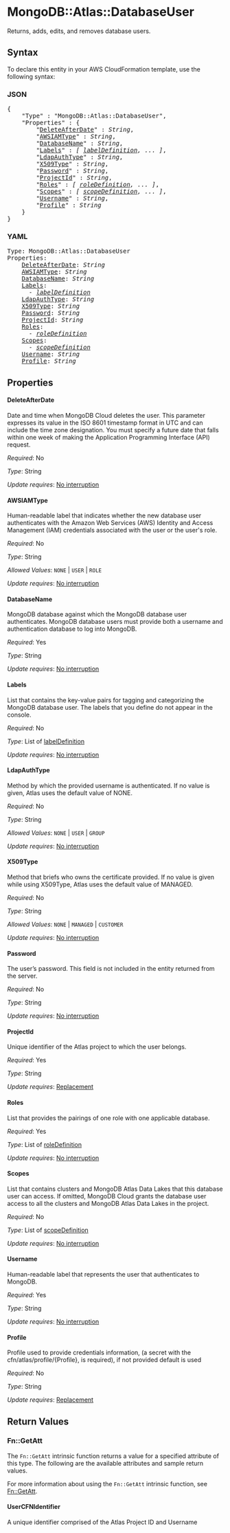 # MongoDB::Atlas::DatabaseUser

Returns, adds, edits, and removes database users.

## Syntax

To declare this entity in your AWS CloudFormation template, use the following syntax:

### JSON

<pre>
{
    "Type" : "MongoDB::Atlas::DatabaseUser",
    "Properties" : {
        "<a href="#deleteafterdate" title="DeleteAfterDate">DeleteAfterDate</a>" : <i>String</i>,
        "<a href="#awsiamtype" title="AWSIAMType">AWSIAMType</a>" : <i>String</i>,
        "<a href="#databasename" title="DatabaseName">DatabaseName</a>" : <i>String</i>,
        "<a href="#labels" title="Labels">Labels</a>" : <i>[ <a href="labeldefinition.md">labelDefinition</a>, ... ]</i>,
        "<a href="#ldapauthtype" title="LdapAuthType">LdapAuthType</a>" : <i>String</i>,
        "<a href="#x509type" title="X509Type">X509Type</a>" : <i>String</i>,
        "<a href="#password" title="Password">Password</a>" : <i>String</i>,
        "<a href="#projectid" title="ProjectId">ProjectId</a>" : <i>String</i>,
        "<a href="#roles" title="Roles">Roles</a>" : <i>[ <a href="roledefinition.md">roleDefinition</a>, ... ]</i>,
        "<a href="#scopes" title="Scopes">Scopes</a>" : <i>[ <a href="scopedefinition.md">scopeDefinition</a>, ... ]</i>,
        "<a href="#username" title="Username">Username</a>" : <i>String</i>,
        "<a href="#profile" title="Profile">Profile</a>" : <i>String</i>
    }
}
</pre>

### YAML

<pre>
Type: MongoDB::Atlas::DatabaseUser
Properties:
    <a href="#deleteafterdate" title="DeleteAfterDate">DeleteAfterDate</a>: <i>String</i>
    <a href="#awsiamtype" title="AWSIAMType">AWSIAMType</a>: <i>String</i>
    <a href="#databasename" title="DatabaseName">DatabaseName</a>: <i>String</i>
    <a href="#labels" title="Labels">Labels</a>: <i>
      - <a href="labeldefinition.md">labelDefinition</a></i>
    <a href="#ldapauthtype" title="LdapAuthType">LdapAuthType</a>: <i>String</i>
    <a href="#x509type" title="X509Type">X509Type</a>: <i>String</i>
    <a href="#password" title="Password">Password</a>: <i>String</i>
    <a href="#projectid" title="ProjectId">ProjectId</a>: <i>String</i>
    <a href="#roles" title="Roles">Roles</a>: <i>
      - <a href="roledefinition.md">roleDefinition</a></i>
    <a href="#scopes" title="Scopes">Scopes</a>: <i>
      - <a href="scopedefinition.md">scopeDefinition</a></i>
    <a href="#username" title="Username">Username</a>: <i>String</i>
    <a href="#profile" title="Profile">Profile</a>: <i>String</i>
</pre>

## Properties

#### DeleteAfterDate

Date and time when MongoDB Cloud deletes the user. This parameter expresses its value in the ISO 8601 timestamp format in UTC and can include the time zone designation. You must specify a future date that falls within one week of making the Application Programming Interface (API) request.

_Required_: No

_Type_: String

_Update requires_: [No interruption](https://docs.aws.amazon.com/AWSCloudFormation/latest/UserGuide/using-cfn-updating-stacks-update-behaviors.html#update-no-interrupt)

#### AWSIAMType

Human-readable label that indicates whether the new database user authenticates with the Amazon Web Services (AWS) Identity and Access Management (IAM) credentials associated with the user or the user's role.

_Required_: No

_Type_: String

_Allowed Values_: <code>NONE</code> | <code>USER</code> | <code>ROLE</code>

_Update requires_: [No interruption](https://docs.aws.amazon.com/AWSCloudFormation/latest/UserGuide/using-cfn-updating-stacks-update-behaviors.html#update-no-interrupt)

#### DatabaseName

MongoDB database against which the MongoDB database user authenticates. MongoDB database users must provide both a username and authentication database to log into MongoDB.

_Required_: Yes

_Type_: String

_Update requires_: [No interruption](https://docs.aws.amazon.com/AWSCloudFormation/latest/UserGuide/using-cfn-updating-stacks-update-behaviors.html#update-no-interrupt)

#### Labels

List that contains the key-value pairs for tagging and categorizing the MongoDB database user. The labels that you define do not appear in the console.

_Required_: No

_Type_: List of <a href="labeldefinition.md">labelDefinition</a>

_Update requires_: [No interruption](https://docs.aws.amazon.com/AWSCloudFormation/latest/UserGuide/using-cfn-updating-stacks-update-behaviors.html#update-no-interrupt)

#### LdapAuthType

Method by which the provided username is authenticated. If no value is given, Atlas uses the default value of NONE.

_Required_: No

_Type_: String

_Allowed Values_: <code>NONE</code> | <code>USER</code> | <code>GROUP</code>

_Update requires_: [No interruption](https://docs.aws.amazon.com/AWSCloudFormation/latest/UserGuide/using-cfn-updating-stacks-update-behaviors.html#update-no-interrupt)

#### X509Type

Method that briefs who owns the certificate provided. If no value is given while using X509Type, Atlas uses the default value of MANAGED.

_Required_: No

_Type_: String

_Allowed Values_: <code>NONE</code> | <code>MANAGED</code> | <code>CUSTOMER</code>

_Update requires_: [No interruption](https://docs.aws.amazon.com/AWSCloudFormation/latest/UserGuide/using-cfn-updating-stacks-update-behaviors.html#update-no-interrupt)

#### Password

The user’s password. This field is not included in the entity returned from the server.

_Required_: No

_Type_: String

_Update requires_: [No interruption](https://docs.aws.amazon.com/AWSCloudFormation/latest/UserGuide/using-cfn-updating-stacks-update-behaviors.html#update-no-interrupt)

#### ProjectId

Unique identifier of the Atlas project to which the user belongs.

_Required_: Yes

_Type_: String

_Update requires_: [Replacement](https://docs.aws.amazon.com/AWSCloudFormation/latest/UserGuide/using-cfn-updating-stacks-update-behaviors.html#update-replacement)

#### Roles

List that provides the pairings of one role with one applicable database.

_Required_: Yes

_Type_: List of <a href="roledefinition.md">roleDefinition</a>

_Update requires_: [No interruption](https://docs.aws.amazon.com/AWSCloudFormation/latest/UserGuide/using-cfn-updating-stacks-update-behaviors.html#update-no-interrupt)

#### Scopes

List that contains clusters and MongoDB Atlas Data Lakes that this database user can access. If omitted, MongoDB Cloud grants the database user access to all the clusters and MongoDB Atlas Data Lakes in the project.

_Required_: No

_Type_: List of <a href="scopedefinition.md">scopeDefinition</a>

_Update requires_: [No interruption](https://docs.aws.amazon.com/AWSCloudFormation/latest/UserGuide/using-cfn-updating-stacks-update-behaviors.html#update-no-interrupt)

#### Username

Human-readable label that represents the user that authenticates to MongoDB.

_Required_: Yes

_Type_: String

_Update requires_: [No interruption](https://docs.aws.amazon.com/AWSCloudFormation/latest/UserGuide/using-cfn-updating-stacks-update-behaviors.html#update-no-interrupt)

#### Profile

Profile used to provide credentials information, (a secret with the cfn/atlas/profile/{Profile}, is required), if not provided default is used

_Required_: No

_Type_: String

_Update requires_: [Replacement](https://docs.aws.amazon.com/AWSCloudFormation/latest/UserGuide/using-cfn-updating-stacks-update-behaviors.html#update-replacement)

## Return Values

### Fn::GetAtt

The `Fn::GetAtt` intrinsic function returns a value for a specified attribute of this type. The following are the available attributes and sample return values.

For more information about using the `Fn::GetAtt` intrinsic function, see [Fn::GetAtt](https://docs.aws.amazon.com/AWSCloudFormation/latest/UserGuide/intrinsic-function-reference-getatt.html).

#### UserCFNIdentifier

A unique identifier comprised of the Atlas Project ID and Username

